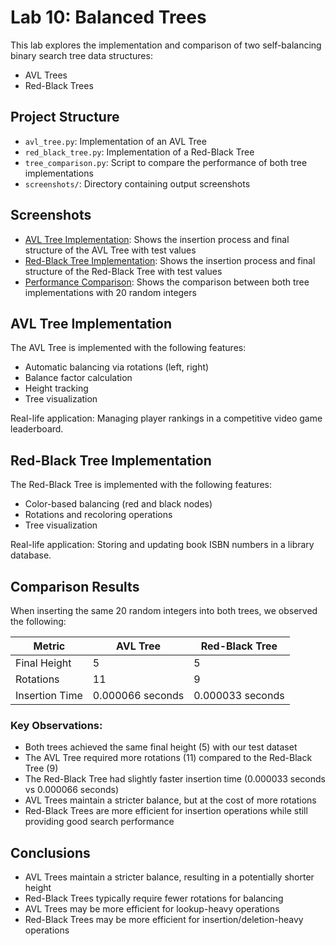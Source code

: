 # Lab 10: Balanced Trees

This lab explores the implementation and comparison of two self-balancing binary search tree data structures:
- AVL Trees
- Red-Black Trees

## Project Structure

- `avl_tree.py`: Implementation of an AVL Tree
- `red_black_tree.py`: Implementation of a Red-Black Tree
- `tree_comparison.py`: Script to compare the performance of both tree implementations
- `screenshots/`: Directory containing output screenshots

## Screenshots

- [AVL Tree Implementation](/screenshots/avl_tree_output.png): Shows the insertion process and final structure of the AVL Tree with test values
- [Red-Black Tree Implementation](/screenshots/rb_tree_output.png): Shows the insertion process and final structure of the Red-Black Tree with test values
- [Performance Comparison](/screenshots/comparison_results.png): Shows the comparison between both tree implementations with 20 random integers

## AVL Tree Implementation

The AVL Tree is implemented with the following features:
- Automatic balancing via rotations (left, right)
- Balance factor calculation
- Height tracking
- Tree visualization

Real-life application: Managing player rankings in a competitive video game leaderboard.

## Red-Black Tree Implementation

The Red-Black Tree is implemented with the following features:
- Color-based balancing (red and black nodes)
- Rotations and recoloring operations
- Tree visualization

Real-life application: Storing and updating book ISBN numbers in a library database.

## Comparison Results

When inserting the same 20 random integers into both trees, we observed the following:

| Metric | AVL Tree | Red-Black Tree |
|--------|----------|---------------|
| Final Height | 5 | 5 |
| Rotations | 11 | 9 |
| Insertion Time | 0.000066 seconds | 0.000033 seconds |

### Key Observations:
- Both trees achieved the same final height (5) with our test dataset
- The AVL Tree required more rotations (11) compared to the Red-Black Tree (9)
- The Red-Black Tree had slightly faster insertion time (0.000033 seconds vs 0.000066 seconds)
- AVL Trees maintain a stricter balance, but at the cost of more rotations
- Red-Black Trees are more efficient for insertion operations while still providing good search performance

## Conclusions

- AVL Trees maintain a stricter balance, resulting in a potentially shorter height
- Red-Black Trees typically require fewer rotations for balancing
- AVL Trees may be more efficient for lookup-heavy operations
- Red-Black Trees may be more efficient for insertion/deletion-heavy operations